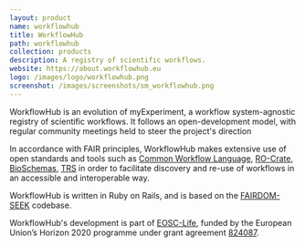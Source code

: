 ```yaml
---
layout: product
name: workflowhub
title: WorkflowHub
path: workflowhub
collection: products
description: A registry of scientific workflows. 
website: https://about.workflowhub.eu
logo: /images/logo/workflowhub.png
screenshot: /images/screenshots/sm_workflowhub.png
---
```


WorkflowHub is an evolution of myExperiment, a workflow system-agnostic registry of scientific workflows. 
It follows an open-development model, with regular community meetings held to steer the project's direction

In accordance with FAIR principles, WorkflowHub makes extensive use of open standards and tools such as [Common Workflow Language](https://www.commonwl.org/), [RO-Crate](https://www.researchobject.org/ro-crate/), [BioSchemas](https://bioschemas.org/), 
[TRS](https://about.workflowhub.eu/TRS/) in order to facilitate discovery and re-use of workflows in an accessible and interoperable way.

WorkflowHub is written in Ruby on Rails, and is based on the [FAIRDOM-SEEK](/products/seek) codebase.

WorkflowHub's development is part of [EOSC-Life](https://www.eosc-life.eu/), funded by the European Union’s Horizon 2020 programme under grant agreement [824087](https://cordis.europa.eu/project/id/824087).